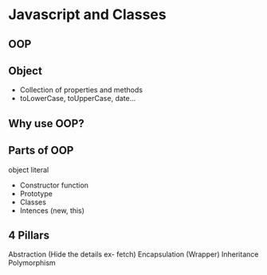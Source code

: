 # Javascript and Classes

## OOP 

## Object
- Collection of properties and methods
- toLowerCase, toUpperCase, date...

## Why use OOP?

## Parts of OOP
object literal

- Constructor function
- Prototype
- Classes
- Intences (new, this)


## 4 Pillars
Abstraction (Hide the details ex- fetch)
Encapsulation (Wrapper)
Inheritance 
Polymorphism 